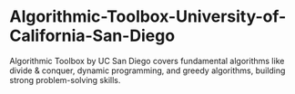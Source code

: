 # Algorithmic-Toolbox-University-of-California-San-Diego
Algorithmic Toolbox by UC San Diego covers fundamental algorithms like divide &amp; conquer, dynamic programming, and greedy algorithms, building strong problem-solving skills.
